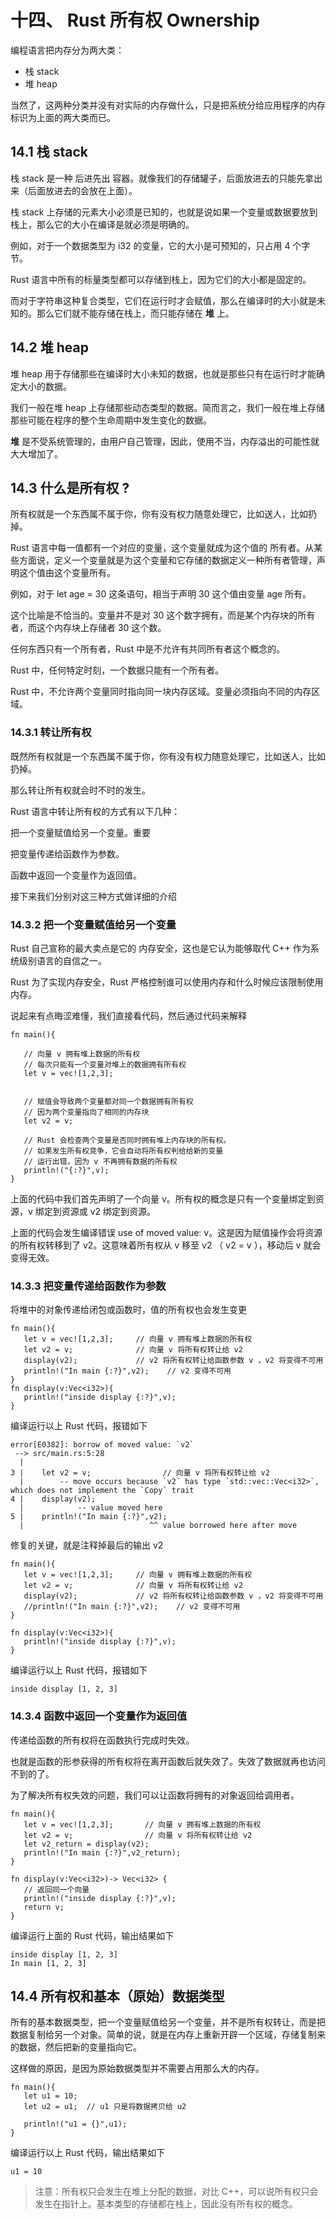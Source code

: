 # 十四、 Rust 所有权 Ownership

编程语言把内存分为两大类：

- 栈 stack
- 堆 heap

当然了，这两种分类并没有对实际的内存做什么，只是把系统分给应用程序的内存标识为上面的两大类而已。

## 14.1 栈 stack

栈 stack 是一种 后进先出 容器。就像我们的存储罐子，后面放进去的只能先拿出来（后面放进去的会放在上面）。

栈 stack 上存储的元素大小必须是已知的，也就是说如果一个变量或数据要放到栈上，那么它的大小在编译是就必须是明确的。

例如，对于一个数据类型为 i32 的变量，它的大小是可预知的，只占用 4 个字节。

Rust 语言中所有的标量类型都可以存储到栈上，因为它们的大小都是固定的。

而对于字符串这种复合类型，它们在运行时才会赋值，那么在编译时的大小就是未知的。那么它们就不能存储在栈上，而只能存储在 **堆** 上。

## 14.2 堆 heap

堆 heap 用于存储那些在编译时大小未知的数据，也就是那些只有在运行时才能确定大小的数据。

我们一般在堆 heap 上存储那些动态类型的数据。简而言之，我们一般在堆上存储那些可能在程序的整个生命周期中发生变化的数据。

**堆** 是不受系统管理的，由用户自己管理，因此，使用不当，内存溢出的可能性就大大增加了。

## 14.3 什么是所有权 ?

所有权就是一个东西属不属于你，你有没有权力随意处理它，比如送人，比如扔掉。

Rust 语言中每一值都有一个对应的变量，这个变量就成为这个值的 所有者。从某些方面说，定义一个变量就是为这个变量和它存储的数据定义一种所有者管理，声明这个值由这个变量所有。

例如，对于 let age = 30 这条语句，相当于声明 30 这个值由变量 age 所有。

这个比喻是不恰当的。变量并不是对 30 这个数字拥有，而是某个内存块的所有者，而这个内存块上存储者 30 这个数。

任何东西只有一个所有者，Rust 中是不允许有共同所有者这个概念的。

Rust 中，任何特定时刻，一个数据只能有一个所有者。

Rust 中，不允许两个变量同时指向同一块内存区域。变量必须指向不同的内存区域。

### 14.3.1 转让所有权

既然所有权就是一个东西属不属于你，你有没有权力随意处理它，比如送人，比如扔掉。

那么转让所有权就会时不时的发生。

Rust 语言中转让所有权的方式有以下几种：

把一个变量赋值给另一个变量。重要

把变量传递给函数作为参数。

函数中返回一个变量作为返回值。

接下来我们分别对这三种方式做详细的介绍

### 14.3.2 把一个变量赋值给另一个变量

Rust 自己宣称的最大卖点是它的 内存安全，这也是它认为能够取代 C++ 作为系统级别语言的自信之一。

Rust 为了实现内存安全，Rust 严格控制谁可以使用内存和什么时候应该限制使用内存。

说起来有点晦涩难懂，我们直接看代码，然后通过代码来解释

```
fn main(){

   // 向量 v 拥有堆上数据的所有权
   // 每次只能有一个变量对堆上的数据拥有所有权
   let v = vec![1,2,3]; 


   // 赋值会导致两个变量都对同一个数据拥有所有权
   // 因为两个变量指向了相同的内存块
   let v2 = v; 

   // Rust 会检查两个变量是否同时拥有堆上内存块的所有权。
   // 如果发生所有权竞争，它会自动将所有权判给给新的变量
   // 运行出错，因为 v 不再拥有数据的所有权
   println!("{:?}",v);
}
```

上面的代码中我们首先声明了一个向量 v。所有权的概念是只有一个变量绑定到资源，v 绑定到资源或 v2 绑定到资源。

上面的代码会发生编译错误 use of moved value: v。这是因为赋值操作会将资源的所有权转移到了 v2。这意味着所有权从 v 移至 v2 （ v2 = v ），移动后 v 就会变得无效。

### 14.3.3 把变量传递给函数作为参数

将堆中的对象传递给闭包或函数时，值的所有权也会发生变更

```
fn main(){
   let v = vec![1,2,3];     // 向量 v 拥有堆上数据的所有权
   let v2 = v;              // 向量 v 将所有权转让给 v2
   display(v2);             // v2 将所有权转让给函数参数 v ，v2 将变得不可用
   println!("In main {:?}",v2);    // v2 变得不可用
}
fn display(v:Vec<i32>){
   println!("inside display {:?}",v);
}
```

编译运行以上 Rust 代码，报错如下

```
error[E0382]: borrow of moved value: `v2`
 --> src/main.rs:5:28
  |
3 |    let v2 = v;                // 向量 v 将所有权转让给 v2
  |        -- move occurs because `v2` has type `std::vec::Vec<i32>`, which does not implement the `Copy` trait
4 |    display(v2);    
  |            -- value moved here
5 |    println!("In main {:?}",v2);
  |                            ^^ value borrowed here after move

```

修复的关键，就是注释掉最后的输出 v2

```
fn main(){
   let v = vec![1,2,3];     // 向量 v 拥有堆上数据的所有权
   let v2 = v;              // 向量 v 将所有权转让给 v2
   display(v2);             // v2 将所有权转让给函数参数 v ，v2 将变得不可用
   //println!("In main {:?}",v2);    // v2 变得不可用
}

fn display(v:Vec<i32>){
   println!("inside display {:?}",v);
}
```

编译运行以上 Rust 代码，报错如下

```
inside display [1, 2, 3]
```

### 14.3.4 函数中返回一个变量作为返回值

传递给函数的所有权将在函数执行完成时失效。

也就是函数的形参获得的所有权将在离开函数后就失效了。失效了数据就再也访问不到的了。

为了解决所有权失效的问题，我们可以让函数将拥有的对象返回给调用者。

```
fn main(){
   let v = vec![1,2,3];       // 向量 v 拥有堆上数据的所有权
   let v2 = v;                // 向量 v 将所有权转让给 v2
   let v2_return = display(v2);    
   println!("In main {:?}",v2_return);
}

fn display(v:Vec<i32>)-> Vec<i32> { 
   // 返回同一个向量
   println!("inside display {:?}",v);
   return v;
}
```

编译运行上面的 Rust 代码，输出结果如下

```
inside display [1, 2, 3]
In main [1, 2, 3]
```

## 14.4 所有权和基本（原始）数据类型

所有的基本数据类型，把一个变量赋值给另一个变量，并不是所有权转让，而是把数据复制给另一个对象。简单的说，就是在内存上重新开辟一个区域，存储复制来的数据，然后把新的变量指向它。

这样做的原因，是因为原始数据类型并不需要占用那么大的内存。

```
fn main(){
   let u1 = 10;
   let u2 = u1;  // u1 只是将数据拷贝给 u2

   println!("u1 = {}",u1);
}
```

编译运行以上 Rust 代码，输出结果如下

```
u1 = 10
```

> 注意：所有权只会发生在堆上分配的数据，对比 C++，可以说所有权只会发生在指针上。基本类型的存储都在栈上，因此没有所有权的概念。